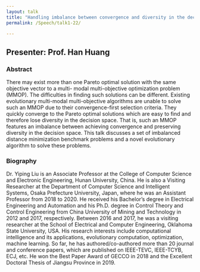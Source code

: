 ```yaml
---
layout: talk
title: "Handling imbalance between convergence and diversity in the decision space in evolutionary multi-modal multi-objective optimization"
permalink: /Speech/talk1-22/

---
```


<div class="talk-container">
    <div class="talk-header">
        <h2>Presenter: Prof. Han Huang</h2>
    </div>
    <h3>Abstract</h3>
    <p>
There may exist more than one Pareto optimal solution with the same objective vector to a multi- modal multi-objective optimization problem (MMOP). The difficulties in finding such solutions can be different. Existing evolutionary multi-modal multi-objective algorithms are unable to solve such an MMOP due to their convergence-first selection criteria. They quickly converge to the Pareto optimal solutions which are easy to find and therefore lose diversity in the decision space. That is, such an MMOP features an imbalance between achieving convergence and preserving diversity in the decision space. This talk discusses a set of imbalanced distance minimization benchmark problems and a novel evolutionary algorithm to solve these problems.
    </p>
    <h3>Biography</h3>
    <p>
Dr. Yiping Liu is an Associate Professor at the College of Computer Science and Electronic Engineering, Hunan University, China. He is also a Visiting Researcher at the Department of Computer Science and Intelligent Systems, Osaka Prefecture University, Japan, where he was an Assistant Professor from 2018 to 2020. He received his Bachelor’s degree in Electrical Engineering and Automation and his Ph.D. degree in Control Theory and Control Engineering from China University of Mining and Technology in 2012 and 2017, respectively. Between 2016 and 2017, he was a visiting researcher at the School of Electrical and Computer Engineering, Oklahoma State University, USA. His research interests include computational intelligence and its applications, evolutionary computation, optimization, machine learning. So far, he has authored/co-authored more than 20 journal and conference papers, which are published on IEEE-TEVC, IEEE-TCYB, ECJ, etc. He won the Best Paper Award of GECCO in 2018 and the Excellent Doctoral Thesis of Jiangsu Province in 2019.
    </p>
</div>


